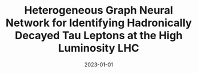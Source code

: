 ---
title: "Heterogeneous Graph Neural Network for Identifying Hadronically Decayed Tau Leptons at the High Luminosity LHC"
date: 2023-01-01
venue: arxiv:2301.00501
link: https://inspirehep.net/literature/2620136
inspire_id: 2620136
authors: Andris Huang, Xiangyang Ju, Jacob Lyons,  et al.
bibtex: '@article{Huang:2023ssr,\n archiveprefix = {arXiv},\n author = {Huang, Andris and Ju, Xiangyang and Lyons, Jacob and Murnane, Daniel and Pettee, Mariel and Reed, Landon},\n eprint = {2301.00501},\n month = {1},\n primaryclass = {physics.ins-det},\n title = {{Heterogeneous Graph Neural Network for Identifying Hadronically Decayed Tau Leptons at the High Luminosity LHC}},\n year = {2023}\n}\n'
---